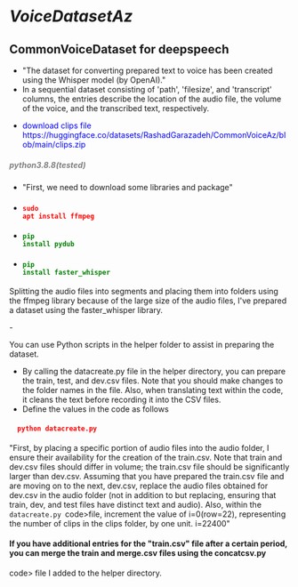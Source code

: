 # *VoiceDatasetAz*
## CommonVoiceDataset for deepspeech
- "The dataset for converting prepared text to voice has been created using the Whisper model (by OpenAI)."
- In a sequential dataset consisting of 'path', 'filesize', and 'transcript' columns, the entries describe the location of the audio file, the volume of the voice, and the transcribed text, respectively.
- <p <span style='color:blue'> download clips file https://huggingface.co/datasets/RashadGarazadeh/CommonVoiceAz/blob/main/clips.zip</span> </p>
##### <span style="color:gray">python3.8.8(tested)</span>
- "First, we need to download some libraries and package"
-  ####  <code><span style="color:red">sudo apt install ffmpeg</span></code>
-  ####  <code><span style="color:green">pip install pydub</span></code>
-  #### <code><span style="color:green">pip install faster_whisper</span></code>
<p> Splitting the audio files into segments and placing them into folders using the ffmpeg library because of the large size of the audio files, I've prepared a dataset using the faster_whisper library.</p>
- <p>You can use Python scripts in the helper folder to assist in preparing the dataset.</p>



 - By calling the datacreate.py file in the helper directory, you can prepare the train, test, and dev.csv files. Note that you should make changes to the folder names in the file. Also, when translating text within the code, it cleans the text before recording it into the CSV files.
 - Define the values in the code as follows
   
<h4 style="color: red"><code>  python datacreate.py  </code></h4>

<p>"First, by placing a specific portion of audio files into the audio folder, I ensure their availability for the creation of the train.csv. Note that train and dev.csv files should differ in volume; the train.csv file should be significantly larger than dev.csv. Assuming that you have prepared the train.csv file and are moving on to the next, dev.csv, replace the audio files obtained for dev.csv in the audio folder (not in addition to but replacing, ensuring that train, dev, and test files have distinct text and audio). Also, within the <code>datacreate.py </code>code>file, increment the value of i=0(row=22), representing the number of clips in the clips folder, by one unit. i=22400"</p>
<h4> If you have additional entries for the "train.csv" file after a certain period, you can merge the train and merge.csv files using the <code></code>concatcsv.py </h4>code> file I added to the helper directory.</h4>
